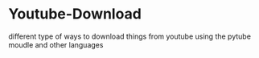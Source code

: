 # Youtube-Download
different type of ways to download things from youtube using the pytube moudle and other languages
